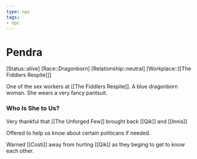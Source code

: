 ```yaml
---
type: npc
tags: 
- npc
---
```


# Pendra
[Status::alive]
[Race::Dragonborn]
[Relationship::neutral]
[Workplace::[[The Fiddlers Respite]]]

One of the sex workers at [[The Fiddlers Respite]]. A blue dragonborn woman. She wears a very fancy pantsuit. 

### Who Is She to Us?
Very thankful that [[The Unforged Few]] brought back [[Qik]] and [[Innis]]

Offered to help us know about certain politicans if needed.

Warned [[Costi]] away from hurting [[Qik]] as they beging to get to know each other. 